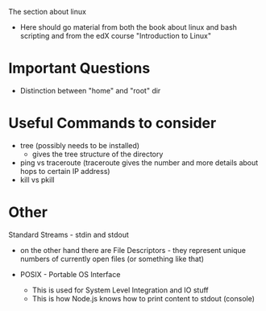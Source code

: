 The section about linux
- Here should go material from both the book about linux and bash scripting and from the edX course "Introduction to Linux"

# Important Questions
- Distinction between "home" and "root" dir

# Useful Commands to consider
- tree (possibly needs to be installed)
	- gives the tree structure of the directory
- ping vs traceroute (traceroute gives the number and more details about hops to certain IP address)
- kill vs pkill

# Other
Standard Streams - stdin and stdout
- on the other hand there are File Descriptors - they represent unique numbers of currently open files (or something like that)

- POSIX - Portable OS Interface
	- This is used for System Level Integration and IO stuff
	- This is how Node.js knows how to print content to stdout (console)
